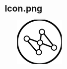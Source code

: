 # Icon.png

<figure><img src="../.gitbook/assets/Icon (1).png" alt=""><figcaption></figcaption></figure>
